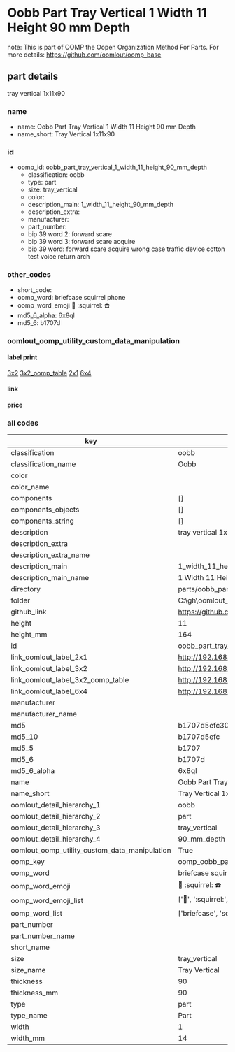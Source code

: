 # Oobb Part Tray Vertical 1 Width 11 Height 90 mm Depth  

note: This is part of OOMP the Oopen Organization Method For Parts. For more details: https://github.com/oomlout/oomp_base

##  part details
  



tray vertical 1x11x90



### name
* name: Oobb Part Tray Vertical 1 Width 11 Height 90 mm Depth
* name_short: Tray Vertical 1x11x90 
### id
* oomp_id: oobb_part_tray_vertical_1_width_11_height_90_mm_depth
  * classification: oobb
  * type: part
  * size: tray_vertical
  * color: 
  * description_main: 1_width_11_height_90_mm_depth
  * description_extra: 
  * manufacturer: 
  * part_number: 
  * bip 39 word 2: forward scare
  * bip 39 word 3: forward scare acquire
  * bip 39 word: forward scare acquire wrong case traffic device cotton test voice return arch

### other_codes
* short_code: 
* oomp_word: briefcase squirrel phone
* oomp_word_emoji :briefcase: :squirrel: :phone:
* md5_6_alpha: 6x8ql
* md5_6: b1707d






### oomlout_oomp_utility_custom_data_manipulation
#### label print
[3x2](http://192.168.1.245:1112/?label=oomp%206x8ql)
[3x2_oomp_table](http://192.168.1.108:1112/?label=oomp%206x8ql)
[2x1](http://192.168.1.242:1112/?label=oomp%206x8ql)
[6x4](http://192.168.1.55:1112/?label=oomp%206x8ql)    

#### link

                              

#### price







### all codes 
| key | value |  
| --- | --- |  
| classification | oobb |  
| classification_name | Oobb |  
| color |  |  
| color_name |  |  
| components | [] |  
| components_objects | [] |  
| components_string | [] |  
| description | tray vertical 1x11x90 |  
| description_extra |  |  
| description_extra_name |  |  
| description_main | 1_width_11_height_90_mm_depth |  
| description_main_name | 1 Width 11 Height 90 mm Depth |  
| directory | parts/oobb_part_tray_vertical_1_width_11_height_90_mm_depth |  
| folder | C:\gh\oomlout_oobb_version_4_generated_parts\parts\oobb_part_tray_vertical_1_width_11_height_90_mm_depth |  
| github_link | https://github.com/oomlout/oomlout_oomp_part_src/tree/main/parts/oobb_part_tray_vertical_1_width_11_height_90_mm_depth |  
| height | 11 |  
| height_mm | 164 |  
| id | oobb_part_tray_vertical_1_width_11_height_90_mm_depth |  
| link_oomlout_label_2x1 | http://192.168.1.242:1112/?label=oomp%206x8ql |  
| link_oomlout_label_3x2 | http://192.168.1.245:1112/?label=oomp%206x8ql |  
| link_oomlout_label_3x2_oomp_table | http://192.168.1.108:1112/?label=oomp%206x8ql |  
| link_oomlout_label_6x4 | http://192.168.1.55:1112/?label=oomp%206x8ql |  
| manufacturer |  |  
| manufacturer_name |  |  
| md5 | b1707d5efc30c7979b119fea047012de |  
| md5_10 | b1707d5efc |  
| md5_5 | b1707 |  
| md5_6 | b1707d |  
| md5_6_alpha | 6x8ql |  
| name | Oobb Part Tray Vertical 1 Width 11 Height 90 mm Depth |  
| name_short | Tray Vertical 1x11x90  |  
| oomlout_detail_hierarchy_1 | oobb |  
| oomlout_detail_hierarchy_2 | part |  
| oomlout_detail_hierarchy_3 | tray_vertical |  
| oomlout_detail_hierarchy_4 | 90_mm_depth |  
| oomlout_oomp_utility_custom_data_manipulation | True |  
| oomp_key | oomp_oobb_part_tray_vertical_1_width_11_height_90_mm_depth |  
| oomp_word | briefcase squirrel phone |  
| oomp_word_emoji | :briefcase: :squirrel: :phone: |  
| oomp_word_emoji_list | [':briefcase:', ':squirrel:', ':phone:'] |  
| oomp_word_list | ['briefcase', 'squirrel', 'phone'] |  
| part_number |  |  
| part_number_name |  |  
| short_name |  |  
| size | tray_vertical |  
| size_name | Tray Vertical |  
| thickness | 90 |  
| thickness_mm | 90 |  
| type | part |  
| type_name | Part |  
| width | 1 |  
| width_mm | 14 |  
